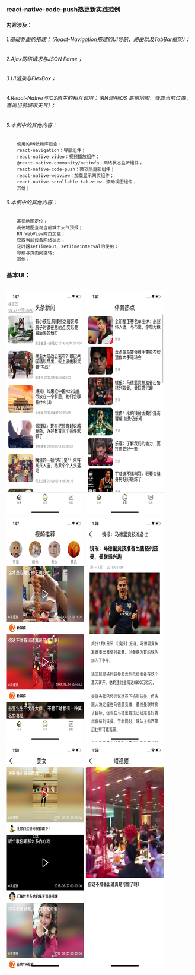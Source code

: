 
### react-native-code-push热更新实践范例
#### 内容涉及：
###### 1.基础界面的搭建；（React-Navigation搭建的UI导航、路由以及TabBar框架）；
###### 2.Ajax网络请求与JSON Parse；
###### 3.UI渲染与FlexBox；
###### 4.React-Native与iOS原生的相互调用；（RN调用iOS 高德地图，获取当前位置，查询当前城市天气）；
###### 5.本例中的其他内容：
        使用的RN依赖库包含：
        react-navigation：导航组件；
        react-native-video：视频播放组件；
        @react-native-community/netinfo：网络状态监听组件；
        react-native-code-push：微软热更新组件；
        react-native-webview：加载显示网页组件；
        react-native-scrollable-tab-view：滚动视图组件；
        其他；
###### 6.本例中的其他内容：
        高德地图定位；
        高德地图查询当前城市天气预报；
        RN WebView网页加载；
        获取当前设备网络状态；
        定时器setTimeout、setTimeinterval的使用；
        导航与页面间跳转;
        其他；

### 基本UI：
<h2 align"center">

<img src="/libs/images/01.png" width="210" height="606"/>
<img src="/libs/images/02.png" width="210" height="606"/>
<img src="/libs/images/03.png" width="210" height="606"/>

<img src="/libs/images/04.png" width="210" height="606"/>
<img src="/libs/images/05.png" width="210" height="606"/>
<img src="/libs/images/06.png" width="210" height="606"/>

</h2>


